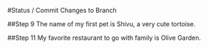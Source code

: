 #Status / Commit Changes to Branch

##Step 9
The name of my first pet is Shivu, a very cute tortoise.

##Step 11
My favorite restaurant to go with family is Olive Garden.